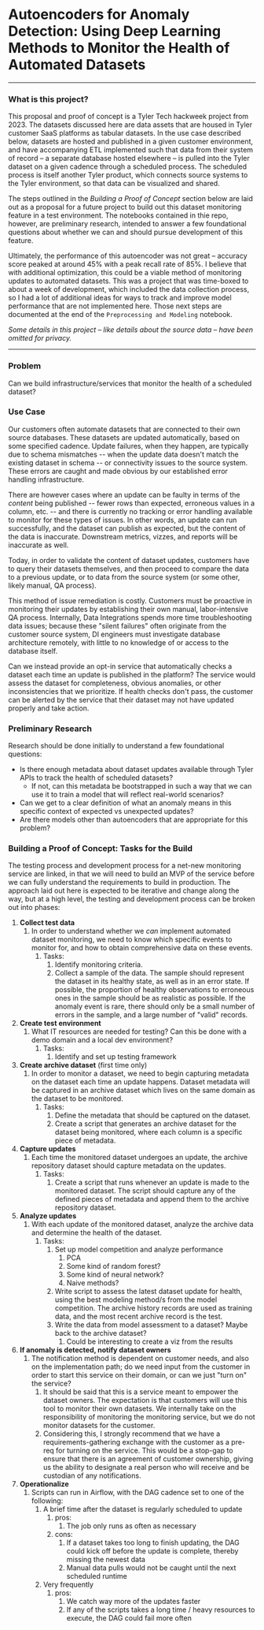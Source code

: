 # Autoencoders for Anomaly Detection: Using Deep Learning Methods to Monitor the Health of Automated Datasets  

-----  

### What is this project?  
This proposal and proof of concept is a Tyler Tech hackweek project from 2023. The datasets discussed here are data assets that are housed in Tyler customer SaaS platforms as tabular datasets. In the use case described below, datasets are hosted and published in a given customer environment, and have accompanying ETL implemented such that data from their system of record – a separate database hosted elsewhere – is pulled into the Tyler dataset on a given cadence through a scheduled process. The scheduled process is itself another Tyler product, which connects source systems to the Tyler environment, so that data can be visualized and shared.  

The steps outlined in the _Building a Proof of Concept_ section below are laid out as a proposal for a future project to build out this dataset monitoring feature in a test environment. The notebooks contained in thie repo, however, are preliminary research, intended to answer a few foundational questions about whether we can and should pursue development of this feature.  

Ultimately, the performance of this autoencoder was not great – accuracy score peaked at around 45% with a peak recall rate of 85%. I believe that with additional optimization, this could be a viable method of monitoring updates to automated datasets. This was a project that was time-boxed to about a week of development, which included the data collection process, so I had a lot of additional ideas for ways to track and improve model performance that are not implemented here. Those next steps are documented at the end of the `Preprocessing and Modeling` notebook.   

_Some details in this project – like details about the source data – have been omitted for privacy._  

-----  


### Problem

Can we build infrastructure/services that monitor the health of a scheduled dataset?

### Use Case

Our customers often automate datasets that are connected to their own source databases. These datasets are updated automatically, based on some specified cadence. Update failures, when they happen, are typically due to schema mismatches -- when the update data doesn't match the existing dataset in schema -- or connectivity issues to the source system. These errors are caught and made obvious by our established error handling infrastructure.

There are however cases where an update can be faulty in terms of the *content* being published -- fewer rows than expected, erroneous values in a column, etc. -- and there is currently no tracking or error handling available to monitor for these types of issues. In other words, an update can run successfully, and the dataset can publish as expected, but the content of the data is inaccurate. Downstream metrics, vizzes, and reports will be inaccurate as well.

Today, in order to validate the content of dataset updates, customers have to query their datasets themselves, and then proceed to compare the data to a previous update, or to data from the source system (or some other, likely manual, QA process).

This method of issue remediation is costly. Customers must be proactive in monitoring their updates by establishing their own manual, labor-intensive QA process. Internally, Data Integrations spends more time troubleshooting data issues; because these "silent failures" often originate from the customer source system, DI engineers must investigate database architecture remotely, with little to no knowledge of or access to the database itself.

Can we instead provide an opt-in service that automatically checks a dataset each time an update is published in the platform? The service would assess the dataset for completeness, obvious anomalies, or other inconsistencies that we prioritize. If health checks don't pass, the customer can be alerted by the service that their dataset may not have updated properly and take action.  

### Preliminary Research  

Research should be done initially to understand a few foundational questions:  
- Is there enough metadata about dataset updates available through Tyler APIs to track the health of scheduled datasets?  
    - If not, can this metadata be bootstrapped in such a way that we can use it to train a model that will reflect real-world scenarios?
- Can we get to a clear definition of what an anomaly means in this specific context of expected vs unexpected updates?
- Are there models other than autoencoders that are appropriate for this problem?

### Building a Proof of Concept: Tasks for the Build

The testing process and development process for a net-new monitoring service are linked, in that we will need to build an MVP of the service before we can fully understand the requirements to build in production. The approach laid out here is expected to be iterative and change along the way, but at a high level, the testing and development process can be broken out into phases:

1.  **Collect test data**
    1.  In order to understand whether we *can* implement automated dataset monitoring, we need to know which specific events to monitor for, and how to obtain comprehensive data on these events.
        1.  Tasks:
            1.  Identify monitoring criteria.
            2.  Collect a sample of the data. The sample should represent the dataset in its healthy state, as well as in an error state. If possible, the proportion of healthy observations to erroneous ones in the sample should be as realistic as possible. If the anomaly event is rare, there should only be a small number of errors in the sample, and a large number of "valid" records.  
2.  **Create test environment**
    1.  What IT resources are needed for testing? Can this be done with a demo domain and a local dev environment?
        1.  Tasks:
            1.  Identify and set up testing framework
3.  **Create archive dataset** (first time only)
    1.  In order to monitor a dataset, we need to begin capturing metadata on the dataset each time an update happens. Dataset metadata will be captured in an archive dataset which lives on the same domain as the dataset to be monitored.
        1.  Tasks:
            1.  Define the metadata that should be captured on the dataset.
            2.  Create a script that generates an archive dataset for the dataset being monitored, where each column is a specific piece of metadata.
4.  **Capture updates**
    1.  Each time the monitored dataset undergoes an update, the archive repository dataset should capture metadata on the updates.
        1.  Tasks:
            1.  Create a script that runs whenever an update is made to the monitored dataset. The script should capture any of the defined pieces of metadata and append them to the archive repository dataset.
5.  **Analyze updates**
    1.  With each update of the monitored dataset, analyze the archive data and determine the health of the dataset.
        1.  Tasks:
            1.  Set up model competition and analyze performance
                1.  PCA
                2.  Some kind of random forest?
                3.  Some kind of neural network?
                4.  Naive methods?
            2.  Write script to assess the latest dataset update for health, using the best modeling method/s from the model competition. The archive history records are used as training data, and the most recent archive record is the test.
            3.  Write the data from model assessment to a dataset? Maybe back to the archive dataset?
                1.  Could be interesting to create a viz from the results
6.  **If anomaly is detected, notify dataset owners**
    1.  The notification method is dependent on customer needs, and also on the implementation path; do we need input from the customer in order to start this service on their domain, or can we just "turn on" the service?
        1.  It should be said that this is a service meant to empower the dataset owners. The expectation is that customers will use this tool to monitor their own datasets. We internally take on the responsibility of monitoring the monitoring service, but we do not monitor datasets for the customer.
        2.  Considering this, I strongly recommend that we have a requirements-gathering exchange with the customer as a pre-req for turning on the service. This would be a stop-gap to ensure that there is an agreement of customer ownership, giving us the ability to designate a real person who will receive and be custodian of any notifications.
7.  **Operationalize**
    1.  Scripts can run in Airflow, with the DAG cadence set to one of the following:
        1.  A brief time after the dataset is regularly scheduled to update
            1.  pros:
                1.  The job only runs as often as necessary
            2.  cons:
                1.  If a dataset takes too long to finish updating, the DAG could kick off before the update is complete, thereby missing the newest data
                2.  Manual data pulls would not be caught until the next scheduled runtime
        2.  Very frequently
            1.  pros:
                1.  We catch way more of the updates faster
                2.  If any of the scripts takes a long time / heavy resources to execute, the DAG could fail more often
